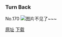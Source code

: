 ### Turn Back
No.170
![图片不见了~~~](https://imgs.xkcd.com/comics/turn_back.png)

[原址](https://xkcd.com//170) [下载](https://imgs.xkcd.com/comics/turn_back.png)


